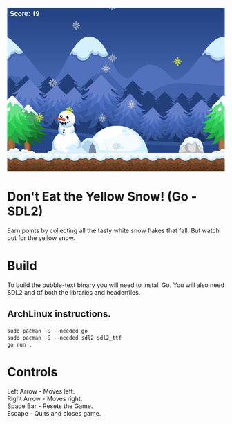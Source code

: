 ![Screenshot](images/screenshot.png)

# Don't Eat the Yellow Snow! (Go - SDL2)
Earn points by collecting all the tasty white snow flakes that fall. But watch out for the yellow snow.

# Build
To build the bubble-text binary you will need to install Go. You will also need SDL2 and ttf both the libraries and headerfiles.

## ArchLinux instructions.

    sudo pacman -S --needed go
    sudo pacman -S --needed sdl2 sdl2_ttf
    go run .

# Controls
Left Arrow - Moves left.\
Right Arrow - Moves right.\
Space Bar - Resets the Game.\
Escape - Quits and closes game.
